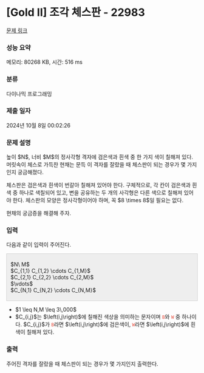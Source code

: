 # [Gold II] 조각 체스판 - 22983 

[문제 링크](https://www.acmicpc.net/problem/22983) 

### 성능 요약

메모리: 80268 KB, 시간: 516 ms

### 분류

다이나믹 프로그래밍

### 제출 일자

2024년 10월 8일 00:02:26

### 문제 설명

<p>높이 $N$, 너비 $M$의 정사각형 격자에 검은색과 흰색 중 한 가지 색이 칠해져 있다. 머릿속이 체스로 가득찬 현채는 문득 이 격자를 잘랐을 때 체스판이 되는 경우가 몇 가지인지 궁금해졌다.</p>

<p>체스판은 검은색과 흰색이 번갈아 칠해져 있어야 한다. 구체적으로, 각 칸이 검은색과 흰색 중 하나로 색칠되어 있고, 변을 공유하는 두 개의 사각형은 다른 색으로 칠해져 있어야 한다. 체스판의 모양은 정사각형이어야 하며, 꼭 $8 \times 8$일 필요는 없다.</p>

<p>현채의 궁금증을 해결해 주자.</p>

### 입력 

 <p>다음과 같이 입력이 주어진다.</p>

<div style="background: rgb(238, 238, 238); border: 1px solid rgb(204, 204, 204); padding: 5px 10px;">
<p>$N\ M$<br>
$C_{1,1} C_{1,2} \cdots C_{1,M}$<br>
$C_{2,1} C_{2,2} \cdots C_{2,M}$<br>
$\vdots$<br>
$C_{N,1} C_{N,2} \cdots C_{N,M}$</p>
</div>

<ul>
	<li>$1 \leq N,M \leq 3\,000$</li>
	<li>$C_{i,j}$는 $\left(i,j\right)$에 칠해진 색상을 의미하는 문자이며 <span style="color:#e74c3c;"><code>B</code></span>와 <span style="color:#e74c3c;"><code>W</code></span> 중 하나이다. $C_{i,j}$가 <span style="color:#e74c3c;"><code>B</code></span>라면 $\left(i,j\right)$에 검은색이, <span style="color:#e74c3c;"><code>W</code></span>라면 $\left(i,j\right)$에 흰색이 칠해져 있다.</li>
</ul>

### 출력 

 <p>주어진 격자를 잘랐을 때 체스판이 되는 경우가 몇 가지인지 출력한다.</p>

